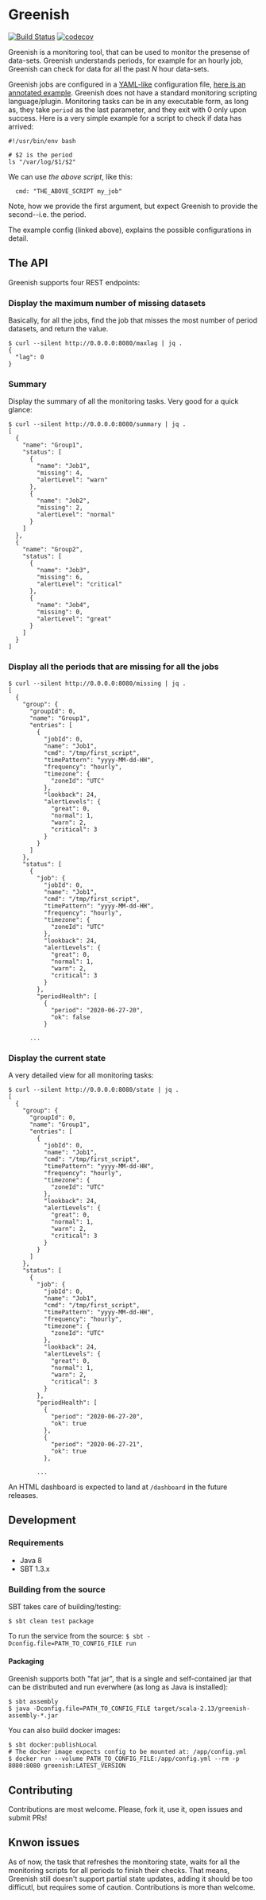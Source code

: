 # Greenish

[![Build Status](https://travis-ci.org/amanjpro/greenish.svg?branch=master)](https://travis-ci.org/amanjpro/greenish)
[![codecov](https://codecov.io/gh/amanjpro/greenish/branch/master/graph/badge.svg)](https://codecov.io/gh/amanjpro/greenish)

Greenish is a monitoring tool, that can be used to monitor the presense of
data-sets. Greenish understands periods, for example for an hourly job,
Greenish can check for data for all the past _N_ hour data-sets.

Greenish jobs are configured in a
[YAML-like](https://github.com/lightbend/config) configuration file, [here is
an annotated example](src/test/resources/application.conf). Greenish does not
have a standard monitoring scripting language/plugin. Monitoring tasks can be
in any executable form, as long as, they take `period` as the last parameter,
and they exit with 0 only upon success. Here is a very simple example for a
script to check if data has arrived:

```
#!/usr/bin/env bash

# $2 is the period
ls "/var/log/$1/$2"
```

We can use _the above script_, like this:

```
  cmd: "THE_ABOVE_SCRIPT my_job"
```

Note, how we provide the first argument, but expect Greenish to provide the
second--i.e. the period.

The example config (linked above), explains the possible configurations in
detail.

## The API

Greenish supports four REST endpoints:

### Display the maximum number of missing datasets 

Basically, for all the jobs, find the job that misses the most number of
period datasets, and return the value.

```
$ curl --silent http://0.0.0.0:8080/maxlag | jq .
{
  "lag": 0
}
```
### Summary

Display the summary of all the monitoring tasks. Very good for a quick glance:

```
$ curl --silent http://0.0.0.0:8080/summary | jq .
[
  {
    "name": "Group1",
    "status": [
      {
        "name": "Job1",
        "missing": 4,
        "alertLevel": "warn"
      },
      {
        "name": "Job2",
        "missing": 2,
        "alertLevel": "normal"
      }
    ]
  },
  {
    "name": "Group2",
    "status": [
      {
        "name": "Job3",
        "missing": 6,
        "alertLevel": "critical"
      },
      {
        "name": "Job4",
        "missing": 0,
        "alertLevel": "great"
      }
    ]
  }
]
```

### Display all the periods that are missing for all the jobs

```
$ curl --silent http://0.0.0.0:8080/missing | jq .
[
  {
    "group": {
      "groupId": 0,
      "name": "Group1",
      "entries": [
        {
          "jobId": 0,
          "name": "Job1",
          "cmd": "/tmp/first_script",
          "timePattern": "yyyy-MM-dd-HH",
          "frequency": "hourly",
          "timezone": {
            "zoneId": "UTC"
          },
          "lookback": 24,
          "alertLevels": {
            "great": 0,
            "normal": 1,
            "warn": 2,
            "critical": 3
          }
        }
      ]
    },
    "status": [
      {
        "job": {
          "jobId": 0,
          "name": "Job1",
          "cmd": "/tmp/first_script",
          "timePattern": "yyyy-MM-dd-HH",
          "frequency": "hourly",
          "timezone": {
            "zoneId": "UTC"
          },
          "lookback": 24,
          "alertLevels": {
            "great": 0,
            "normal": 1,
            "warn": 2,
            "critical": 3
          }
        },
        "periodHealth": [
          {
            "period": "2020-06-27-20",
            "ok": false
          }

      ...
```

### Display the current state

A very detailed view for all monitoring tasks:

```
$ curl --silent http://0.0.0.0:8080/state | jq .
[
  {
    "group": {
      "groupId": 0,
      "name": "Group1",
      "entries": [
        {
          "jobId": 0,
          "name": "Job1",
          "cmd": "/tmp/first_script",
          "timePattern": "yyyy-MM-dd-HH",
          "frequency": "hourly",
          "timezone": {
            "zoneId": "UTC"
          },
          "lookback": 24,
          "alertLevels": {
            "great": 0,
            "normal": 1,
            "warn": 2,
            "critical": 3
          }
        }
      ]
    },
    "status": [
      {
        "job": {
          "jobId": 0,
          "name": "Job1",
          "cmd": "/tmp/first_script",
          "timePattern": "yyyy-MM-dd-HH",
          "frequency": "hourly",
          "timezone": {
            "zoneId": "UTC"
          },
          "lookback": 24,
          "alertLevels": {
            "great": 0,
            "normal": 1,
            "warn": 2,
            "critical": 3
          }
        },
        "periodHealth": [
          {
            "period": "2020-06-27-20",
            "ok": true
          },
          {
            "period": "2020-06-27-21",
            "ok": true
          },

        ...
```




An HTML dashboard is expected to land at `/dashboard` in the future releases.

## Development

### Requirements

- Java 8
- SBT 1.3.x

### Building from the source

SBT takes care of building/testing:

`$ sbt clean test package`

To run the service from the source:
`$ sbt -Dconfig.file=PATH_TO_CONFIG_FILE run`

#### Packaging

Greenish supports both "fat jar", that is a single and self-contained jar that
can be distributed and run everwhere (as long as Java is installed):

```
$ sbt assembly
$ java -Dconfig.file=PATH_TO_CONFIG_FILE target/scala-2.13/greenish-assembly-*.jar
```

You can also build docker images:

```
$ sbt docker:publishLocal
# The docker image expects config to be mounted at: /app/config.yml
$ docker run --volume PATH_TO_CONFIG_FILE:/app/config.yml --rm -p 8080:8080 greenish:LATEST_VERSION
```

## Contributing

Contributions are most welcome. Please, fork it, use it, open issues and submit PRs!

## Knwon issues

As of now, the task that refreshes the monitoring state, waits for all the
monitoring scripts for all periods to finish their checks. That means, Greenish
still doesn't support partial state updates, adding it should be too difficutl,
but requires some of caution. Contributions is more than welcome.
